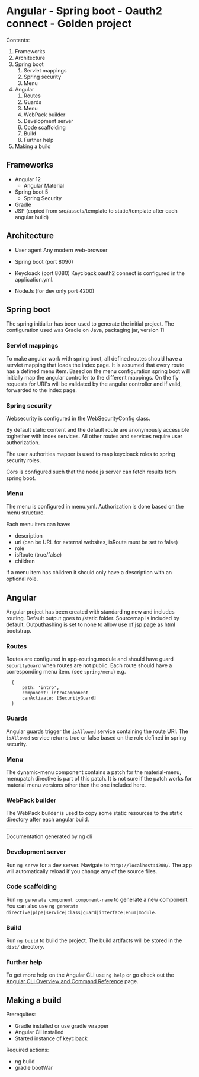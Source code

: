 # Angular - Spring boot - Oauth2 connect - Golden project

Contents:
1. Frameworks
2. Architecture
3. Spring boot
	1. Servlet mappings
	2. Spring security
	3. Menu
4. Angular 
	1. Routes
	2. Guards
	3. Menu
	4. WebPack builder
	5. Development server
	6. Code scaffolding
	7. Build
	8. Further help
5. Making a build
	  

## Frameworks

- Angular 12
	- Angular Material
- Spring boot 5
	- Spring Security
- Gradle
- JSP (copied from src/assets/template to static/template after each angular build)

## Architecture

- User agent
Any modern web-browser

- Spring boot (port 8090)
- Keycloack (port 8080)
Keycloack oauth2 connect is configured in the application.yml. 

- NodeJs (for dev only port 4200)

## Spring boot

The spring initializr has been used to generate the initial project.
The configuration used was Gradle on Java, packaging jar, version 11

### Servlet mappings

To make angular work with spring boot, all defined routes should have a servlet mapping that loads the index page. It is assumed that every route has a defined menu item. Based on the menu configuration spring boot will initially map the angular controller to the different mappings. On the fly requests for URI's will be validated by the angular controller and if valid, forwarded to the index page.

### Spring security

Websecurity is configured in the WebSecurityConfig class.

By default static content and the default route are anonymously accessible toghether with index services. All other routes and services require user authorization.

The user authorities mapper is used to map keycloack roles to spring security roles.

Cors is configured such that the node.js server can fetch results from spring boot.

### Menu

The menu is configured in menu.yml.
Authorization is done based on the menu structure.

Each menu item can have:
- description
- uri (can be URL for external websites, isRoute must be set to false)
- role
- isRoute (true/false)
- children

if a menu item has children it should only have a description with an optional role.

## Angular

Angular project has been created with standard ng new and includes routing.
Default output goes to /static folder. Sourcemap is included by default.
Outputhashing is set to none to allow use of jsp page as html bootstrap.


### Routes

Routes are configured in app-routing.module and should have guard `SecurityGuard` when routes are not public. Each route should have a corresponding menu item. (see `spring/menu`)
e.g. 
```
  {
      path: 'intro',
      component: introComponent
      canActivate: [SecurityGuard]
  }
```

### Guards

Angular guards trigger the `isAllowed` service containing the route URI. The `isAllowed` service returns true or false based on the role defined in spring security.

### Menu

The dynamic-menu component contains a patch for the material-menu, menupatch directive is part of this patch. It is not sure if the patch works for material menu versions other then the one included here. 

### WebPack builder

The WebPack builder is used to copy some static resources to the static directory after each angular build.

----------------

Documentation generated by ng cli 

### Development server

Run `ng serve` for a dev server. Navigate to `http://localhost:4200/`. The app will automatically reload if you change any of the source files.

### Code scaffolding

Run `ng generate component component-name` to generate a new component. You can also use `ng generate directive|pipe|service|class|guard|interface|enum|module`.

### Build

Run `ng build` to build the project. The build artifacts will be stored in the `dist/` directory.

### Further help

To get more help on the Angular CLI use `ng help` or go check out the [Angular CLI Overview and Command Reference](https://angular.io/cli) page.

## Making a build

Prerequites:

- Gradle installed or use gradle wrapper 
- Angular Cli installed
- Started instance of keycloack

Required actions:

- ng build
- gradle bootWar
